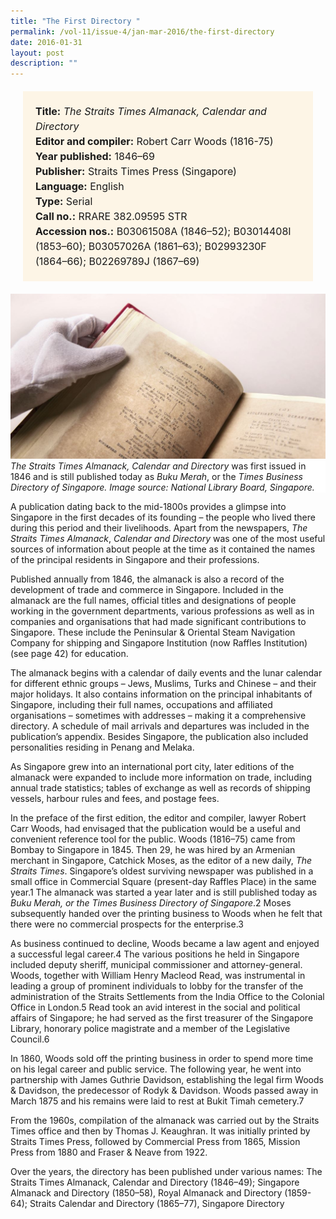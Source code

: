 ```yaml
---
title: "The First Directory "
permalink: /vol-11/issue-4/jan-mar-2016/the-first-directory
date: 2016-01-31
layout: post
description: ""
---
```

<span style="background-colour: #fdf5e6; padding: 20px; margin: 20px; background:#fdf5e6; display:block; font-size:1rem; line-height:1.5rem;"> 
	<b>Title:</b> <i>The Straits Times Almanack, Calendar and Directory </i><br>
	<b>Editor and compiler:</b> Robert Carr Woods (1816-75)<br>
<b>Year published:</b> 1846–69<br>
<b>Publisher:</b> Straits Times Press (Singapore)<br>
<b>Language:</b> English<br>
<b>Type:</b> Serial<br>
<b>Call no.:</b> RRARE 382.09595 STR<br>
<b>Accession nos.:</b> B03061508A (1846–52); B03014408I (1853–60); B03057026A (1861–63); B02993230F (1864–66); B02269789J (1867–69)
</span>

<img src="/images/vol-11-issue-4/the-first-directory/D1.JPG">
<div style="background-color: white;"><i>The Straits Times Almanack, Calendar and	Directory</i> was first issued in 1846 and is still published today as <i>Buku Merah</i>, or the <i>Times Business Directory of Singapore. Image source: 
National Library Board, Singapore.</i></div>

A publication dating back to the mid-1800s provides a glimpse into Singapore in the first decades of its founding – the people 
who lived there during this period and their livelihoods. Apart from the newspapers, *The Straits Times Almanack*, *Calendar 
and Directory* was one of the most useful sources of information about people at the time as it contained the names of the 
principal residents in Singapore and their professions.

Published annually from 1846, the almanack is also a record of the development of trade and commerce in Singapore. Included in the almanack are the full names, official titles and designations of people working in the government departments, various professions as well as in companies and organisations that had made significant contributions to Singapore. These include 
the Peninsular & Oriental Steam Navigation Company for shipping and Singapore Institution (now Raffles Institution) (see page 42) for education.

The almanack begins with a calendar of daily events and the lunar calendar for different ethnic groups – Jews, Muslims, Turks and Chinese – and their major holidays. It also contains information on the principal inhabitants of Singapore, including 
their full names, occupations and affiliated organisations – sometimes with addresses – making it a comprehensive directory. A schedule of mail arrivals and departures was included in the publication’s appendix. Besides Singapore, the publication also 
included personalities residing in Penang and Melaka.

As Singapore grew into an international port city, later editions of the almanack were expanded to include more information on trade, including annual trade statistics; tables of exchange as well as records of shipping vessels, harbour rules and fees, and postage fees.

In the preface of the first edition, the editor and compiler, lawyer Robert Carr Woods, had envisaged that the publication would be a useful and convenient reference tool for the public. Woods (1816–75) came from Bombay to Singapore in 1845. Then 29, he was hired by an Armenian merchant in Singapore, Catchick Moses, as the editor of a new daily, *The Straits Times*. Singapore’s oldest surviving newspaper was published in a small office in Commercial Square (present-day Raffles Place) in the same year.1 The almanack was started a year later and is still published today as *Buku Merah, or the Times Business Directory of Singapore*.2 Moses subsequently handed over the printing business to Woods when he felt that there were no commercial prospects for the enterprise.3

As business continued to decline, Woods became a law agent and enjoyed a successful legal career.4 The various positions he held in Singapore included deputy sheriff, municipal commissioner and attorney-general. Woods, together with William Henry Macleod Read, was instrumental in leading a group of prominent individuals to lobby for the transfer of the administration of the Straits Settlements from the India Office to the Colonial Office in London.5 Read took an avid interest in the social and political affairs of Singapore; he had served as the first treasurer of the Singapore Library, honorary police magistrate 
and a member of the Legislative Council.6

In 1860, Woods sold off the printing business in order to spend more time on his legal career and public service. The following year, he went into partnership with James Guthrie Davidson, establishing the legal firm Woods & Davidson, the predecessor of Rodyk & Davidson. Woods passed away in March 1875 and his remains were laid to rest at Bukit Timah cemetery.7

From the 1960s, compilation of the almanack was carried out by the Straits Times office and then by Thomas J. Keaughran. It was initially printed by Straits Times Press, followed by Commercial Press from 1865, Mission Press from 1880 and Fraser & Neave from 1922.

Over the years, the directory has been published under various names: The Straits Times Almanack, Calendar and Directory (1846–49); Singapore Almanack and Directory (1850–58), Royal Almanack and Directory (1859-64); Straits Calendar and Directory (1865–77), Singapore Directory